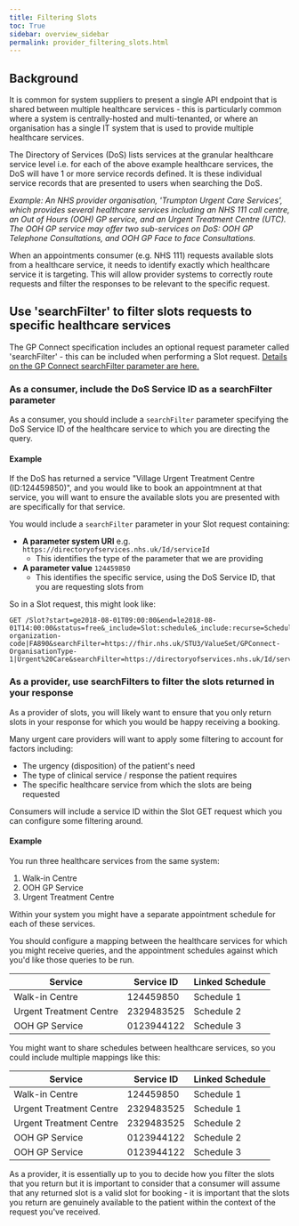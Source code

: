 ```yaml
---
title: Filtering Slots
toc: True
sidebar: overview_sidebar
permalink: provider_filtering_slots.html
---
```


## Background
It is common for system suppliers to present a single API endpoint that is shared between multiple healthcare services - this is particularly common where a system is centrally-hosted and multi-tenanted, or where an organisation has a single IT system that is used to provide multiple healthcare services.

The Directory of Services (DoS) lists services at the granular healthcare service level i.e. for each of the above example healthcare services, the DoS will have 1 or more service records defined. It is these individual service records that are presented to users when searching the DoS.

*Example: An NHS provider organisation, 'Trumpton Urgent Care Services', which provides several healthcare services including an NHS 111 call centre, an Out of Hours (OOH) GP service, and an Urgent Treatment Centre (UTC). The OOH GP service may offer two sub-services on DoS: OOH GP Telephone Consultations, and OOH GP Face to face Consultations.*

When an appointments consumer (e.g. NHS 111) requests available slots from a healthcare service, it needs to identify exactly which healthcare service it is targeting. This will allow provider systems to correctly route requests and filter the responses to be relevant to the specific request.

## Use 'searchFilter' to filter slots requests to specific healthcare services
The GP Connect specification includes an optional request parameter called 'searchFilter' - this can be included when performing a Slot request. [Details on the GP Connect searchFilter parameter are here.](https://nhsconnect.github.io/gpconnect/appointments_use_case_search_for_free_slots.html#enhanced-slot-filtering)

### As a consumer, include the DoS Service ID as a searchFilter parameter
As a consumer, you should include a `searchFilter` parameter specifying the DoS Service ID of the healthcare service to which you are directing the query. 

#### Example
If the DoS has returned a service "Village Urgent Treatment Centre (ID:124459850)", and you would like to book an appointmnent at that service, you will want to ensure the available slots you are presented with are specifically for that service.

You would include a `searchFilter` parameter in your Slot request containing:

* **A parameter system URI** e.g. `https://directoryofservices.nhs.uk/Id/serviceId` 
    * This identifies the type of the parameter that we are providing
* **A parameter value** `124459850`
    * This identifies the specific service, using the DoS Service ID, that you are requesting slots from

So in a Slot request, this might look like:

```http
GET /Slot?start=ge2018-08-01T09:00:00&end=le2018-08-01T14:00:00&status=free&_include=Slot:schedule&_include:recurse=Schedule:actor:Practitioner&_include:recurse=Schedule:actor:Location&searchFilter=https://fhir.nhs.uk/Id/ods-organization-code|FA890&searchFilter=https://fhir.nhs.uk/STU3/ValueSet/GPConnect-OrganisationType-1|Urgent%20Care&searchFilter=https://directoryofservices.nhs.uk/Id/serviceId|124459850
```

### As a provider, use searchFilters to filter the slots returned in your response
As a provider of slots, you will likely want to ensure that you only return slots in your response for which you would be happy receiving a booking.

Many urgent care providers will want to apply some filtering to account for factors including:

* The urgency (disposition) of the patient's need
* The type of clinical service / response the patient requires
* The specific healthcare service from which the slots are being requested

Consumers will include a service ID within the Slot GET request which you can configure some filtering around.

#### Example
You run three healthcare services from the same system:

1. Walk-in Centre
2. OOH GP Service
3. Urgent Treatment Centre

Within your system you might have a separate appointment schedule for each of these services. 

You should configure a mapping between the healthcare services for which you might receive queries, and the appointment schedules against which you'd like those queries to be run.

| Service                 | Service ID | Linked Schedule |
|-------------------------|------------|-----------------|
| Walk-in Centre          | 124459850 | Schedule 1      |
| Urgent Treatment Centre | 2329483525 | Schedule 2      |
| OOH GP Service          | 0123944122 | Schedule 3      |

You might want to share schedules between healthcare services, so you could include multiple mappings like this:

| Service                 | Service ID | Linked Schedule |
|-------------------------|------------|-----------------|
| Walk-in Centre          | 124459850 | Schedule 1      |
| Urgent Treatment Centre | 2329483525 | Schedule 1      |
| Urgent Treatment Centre | 2329483525 | Schedule 2      |
| OOH GP Service          | 0123944122 | Schedule 2      |
| OOH GP Service          | 0123944122 | Schedule 3      |

As a provider, it is essentially up to you to decide how you filter the slots that you return but it is important to consider that a consumer will assume that any returned slot is a valid slot for booking - it is important that the slots you return are genuinely available to the patient within the context of the request you've received.